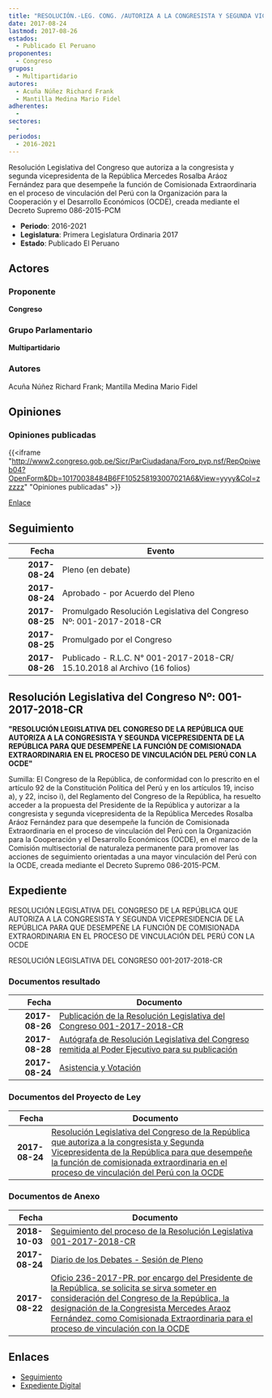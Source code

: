 ```yaml
---
title: "RESOLUCIÓN.-LEG. CONG. /AUTORIZA A LA CONGRESISTA Y SEGUNDA VICEPRESIDENTA DE LA REPÚBLICA PARA QUE DESEMPEÑE LA FUNCIÓN DE COMISIONADA EXTRAORDINARIA EN EL PROCESO DE VINCULACIÓN DEL PERÚ CON LA OCDE"
date: 2017-08-24
lastmod: 2017-08-26
estados: 
  - Publicado El Peruano
proponentes: 
  - Congreso
grupos: 
  - Multipartidario
autores: 
  - Acuña Núñez Richard Frank
  - Mantilla Medina Mario Fidel
adherentes: 
  - 
sectores: 
  - 
periodos: 
  - 2016-2021
---
```


Resolución Legislativa del Congreso que autoriza a la congresista y segunda vicepresidenta de la República Mercedes Rosalba Aráoz Fernández para que desempeñe la función de Comisionada Extraordinaria en el proceso de vinculación del Perú con la Organización para la Cooperación y el Desarrollo Económicos (OCDE), creada mediante el Decreto Supremo 086-2015-PCM

- **Periodo**: 2016-2021
- **Legislatura**: Primera Legislatura Ordinaria 2017
- **Estado**: Publicado El Peruano

## Actores

### Proponente

**Congreso**

### Grupo Parlamentario

**Multipartidario**

### Autores

Acuña Núñez Richard Frank; Mantilla Medina Mario Fidel


## Opiniones

### Opiniones publicadas

{{<iframe "http://www2.congreso.gob.pe/Sicr/ParCiudadana/Foro_pvp.nsf/RepOpiweb04?OpenForm&Db=10170038484B6FF105258193007021A6&View=yyyy&Col=zzzzz" "Opiniones publicadas" >}}

[Enlace](http://www2.congreso.gob.pe/Sicr/ParCiudadana/Foro_pvp.nsf/RepOpiweb04?OpenForm&Db=10170038484B6FF105258193007021A6&View=yyyy&Col=zzzzz)

## Seguimiento

| Fecha | Evento |
|------:|--------|
| **2017-08-24** | Pleno (en debate)|
| **2017-08-24** | Aprobado - por Acuerdo del Pleno|
| **2017-08-25** | Promulgado Resolución Legislativa del Congreso Nº: 001-2017-2018-CR|
| **2017-08-25** | Promulgado por el Congreso|
| **2017-08-26** | Publicado - R.L.C. N° 001-2017-2018-CR/ 15.10.2018 al Archivo (16 folios)|

## Resolución Legislativa del Congreso Nº: 001-2017-2018-CR

**"RESOLUCIÓN LEGISLATIVA DEL CONGRESO DE LA REPÚBLICA QUE AUTORIZA A LA CONGRESISTA Y SEGUNDA VICEPRESIDENTA DE LA REPÚBLICA PARA QUE DESEMPEÑE LA FUNCIÓN DE COMISIONADA EXTRAORDINARIA EN EL PROCESO DE VINCULACIÓN DEL PERÚ CON LA OCDE"**

Sumilla: El Congreso de la República, de conformidad con lo prescrito en el artículo 92 de la Constitución Política del Perú y en los artículos 19, inciso a), y 22, inciso i), del Reglamento del Congreso de la República, ha resuelto acceder a la propuesta del Presidente de la República y autorizar a la congresista y segunda vicepresidenta de la República Mercedes Rosalba Aráoz Fernández para que desempeñe la función de Comisionada Extraordinaria en el proceso de vinculación del Perú con la Organización para la Cooperación y el Desarrollo Económicos (OCDE), en el marco de la Comisión multisectorial de naturaleza permanente para promover las acciones de seguimiento orientadas a una mayor vinculación del Perú con la OCDE, creada mediante el Decreto Supremo 086-2015-PCM.


## Expediente

RESOLUCIÓN LEGISLATIVA DEL CONGRESO DE LA REPÚBLICA QUE AUTORIZA A LA CONGRESISTA Y SEGUNDA VICEPRESIDENCIA DE LA REPÚBLICA PARA QUE DESEMPEÑE LA FUNCIÓN DE COMISIONADA EXTRAORDINARIA EN EL PROCESO DE VINCULACIÓN DEL PERÚ CON LA OCDE

RESOLUCIÓN LEGISLATIVA DEL CONGRESO 001-2017-2018-CR


### Documentos resultado

| Fecha | Documento |
|------:|--------|
| **2017-08-26** | [Publicación de la Resolución Legislativa del Congreso 001-2017-2018-CR](http://www.leyes.congreso.gob.pe/Documentos/2016_2021/Resolucion_Legislativa_del_Congreso/RLC-001-2017-2018-CR.pdf) |
| **2017-08-28** | [Autógrafa de Resolución Legislativa del Congreso remitida al Poder Ejecutivo para su publicación](http://www.leyes.congreso.gob.pe/Documentos/2016_2021/Autografas/Resolucion_Legislativa_del_Congreso/AU0182320170824.pdf) |
| **2017-08-24** | [Asistencia y Votación](http://www.leyes.congreso.gob.pe/Documentos/2016_2021/Asistencia_y_Votacion/Proyectos_de_Ley/AV0182320170824.pdf) |

### Documentos del Proyecto de Ley

| Fecha | Documento |
|------:|--------|
| **2017-08-24** | [Resolución Legislativa del Congreso de la República que autoriza a la congresista y Segunda Vicepresidenta de la República para que desempeñe la función de comisionada extraordinaria en el proceso de vinculación del Perú con la OCDE](http://www.leyes.congreso.gob.pe/Documentos/2016_2021/Proyectos_de_Ley_y_de_Resoluciones_Legislativas/PL0182320170824..pdf) |

### Documentos de Anexo

| Fecha | Documento |
|------:|--------|
| **2018-10-03** | [Seguimiento del proceso de la Resolución Legislativa 001-2017-2018-CR](http://www.leyes.congreso.gob.pe/Documentos/2016_2021/Seguimiento_de_Proyectos_de_Ley/01823PL20181003.pdf) |
| **2017-08-24** | [Diario de los Debates - Sesión de Pleno](http://www2.congreso.gob.pe/Sicr/DiarioDebates/Publicad.nsf/SesionesPleno/05256D6E0073DFE905258187005DAE62/$FILE/PLO-2017-6.pdf) |
| **2017-08-22** | [Oficio 236-2017-PR, por encargo del Presidente de la República, se solicita se sirva someter en consideración del Congreso de la República, la designación de la Congresista Mercedes Araoz Fernández, como Comisionada Extraordinaria para el proceso de vinculación con la OCDE](http://www.leyes.congreso.gob.pe/Documentos/2016_2021/Oficios/Poder_Ejecutivo/OFICIO-236-2017-PR.pdf) |

## Enlaces 

- [Seguimiento](http://www2.congreso.gob.pe/Sicr/TraDocEstProc/CLProLey2016.nsf/f7fff46988ca05b1052578e100829cc7/365bbeac4828c037052581870008366c?OpenDocument)
- [Expediente Digital](http://www2.congreso.gob.pe/Sicr/TraDocEstProc/CLProLey2016.nsf/f7fff46988ca05b1052578e100829cc7/365bbeac4828c037052581870008366c?OpenDocument&Click=05257FB7005EB655.eb71d0cf91d8294e05256cdf006b5706/$Body/0.1C6C)
